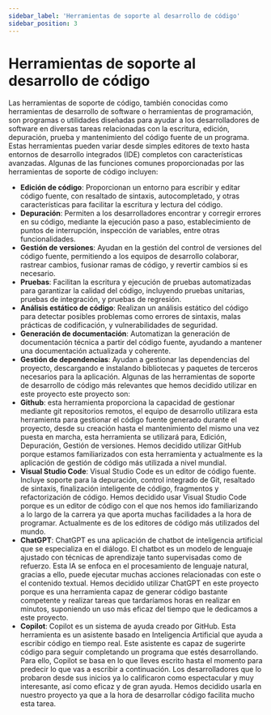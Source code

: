 ```yaml
---
sidebar_label: 'Herramientas de soporte al desarrollo de código'
sidebar_position: 3
---
```


# Herramientas de soporte al desarrollo de código

Las herramientas de soporte de código, también conocidas como herramientas de
desarrollo de software o herramientas de programación, son programas o utilidades
diseñadas para ayudar a los desarrolladores de software en diversas tareas relacionadas
con la escritura, edición, depuración, prueba y mantenimiento del código fuente de un
programa. Estas herramientas pueden variar desde simples editores de texto hasta
entornos de desarrollo integrados (IDE) completos con características avanzadas.
Algunas de las funciones comunes proporcionadas por las herramientas de soporte de
código incluyen:
* **Edición de código**: Proporcionan un entorno para escribir y editar código fuente, con
resaltado de sintaxis, autocompletado, y otras características para facilitar la
escritura y lectura del código.
* **Depuración**: Permiten a los desarrolladores encontrar y corregir errores en su
código, mediante la ejecución paso a paso, establecimiento de puntos de
interrupción, inspección de variables, entre otras funcionalidades.
* **Gestión de versiones**: Ayudan en la gestión del control de versiones del código
fuente, permitiendo a los equipos de desarrollo colaborar, rastrear cambios, fusionar
ramas de código, y revertir cambios si es necesario.
* **Pruebas**: Facilitan la escritura y ejecución de pruebas automatizadas para garantizar
la calidad del código, incluyendo pruebas unitarias, pruebas de integración, y
pruebas de regresión.
* **Análisis estático de código**: Realizan un análisis estático del código para detectar
posibles problemas como errores de sintaxis, malas prácticas de codificación, y
vulnerabilidades de seguridad.
* **Generación de documentación**: Automatizan la generación de documentación
técnica a partir del código fuente, ayudando a mantener una documentación
actualizada y coherente.
* **Gestión de dependencias**: Ayudan a gestionar las dependencias del proyecto,
descargando e instalando bibliotecas y paquetes de terceros necesarios para la
aplicación.
Algunas de las herramientas de soporte de desarrollo de código más relevantes que hemos
decidido utilizar en este proyecto este proyecto son:
* **Github**: esta herramienta proporciona la capacidad de gestionar mediante git
repositorios remotos, el equipo de desarrollo utilizara esta herramienta para
gestionar el código fuente generado durante el proyecto, desde su creación hasta el
mantenimiento del mismo una vez puesta en marcha, esta herramienta se utilizará
para, Edición, Depuración, Gestión de versiones. Hemos decidido utilizar GitHub
porque estamos familiarizados con esta herramienta y actualmente es la aplicación
de gestión de código más utilizada a nivel mundial.
* **Visual Studio Code**: Visual Studio Code es un editor de código fuente. Incluye
soporte para la depuración, control integrado de Git, resaltado de sintaxis,
finalización inteligente de código, fragmentos y refactorización de código. Hemos
decidido usar Visual Studio Code porque es un editor de código con el que nos
hemos ido familiarizando a lo largo de la carrera ya que aporta muchas facilidades a
la hora de programar. Actualmente es de los editores de código más utilizados del
mundo.
* **ChatGPT**: ChatGPT es una aplicación de chatbot de inteligencia artificial que se
especializa en el diálogo. El chatbot es un modelo de lenguaje ajustado con técnicas
de aprendizaje tanto supervisadas como de refuerzo. Esta IA se enfoca en el
procesamiento de lenguaje natural, gracias a ello, puede ejecutar muchas acciones
relacionadas con este o el contenido textual. Hemos decidido utilizar ChatGPT en
este proyecto porque es una herramienta capaz de generar código bastante
competente y realizar tareas que tardaríamos horas en realizar en minutos,
suponiendo un uso más eficaz del tiempo que le dedicamos a este proyecto.
* **Copilot**: Copilot es un sistema de ayuda creado por GitHub. Esta herramienta es un
asistente basado en Inteligencia Artificial que ayuda a escribir código en tiempo real.
Este asistente es capaz de sugerirte código para seguir completando un programa
que estés desarrollando. Para ello, Copilot se basa en lo que lleves escrito hasta el
momento para predecir lo que vas a escribir a continuación. Los desarrolladores que
lo probaron desde sus inicios ya lo calificaron como espectacular y muy interesante,
así como eficaz y de gran ayuda. Hemos decidido usarla en nuestro proyecto ya que
a la hora de desarrollar código facilita mucho esta tarea.